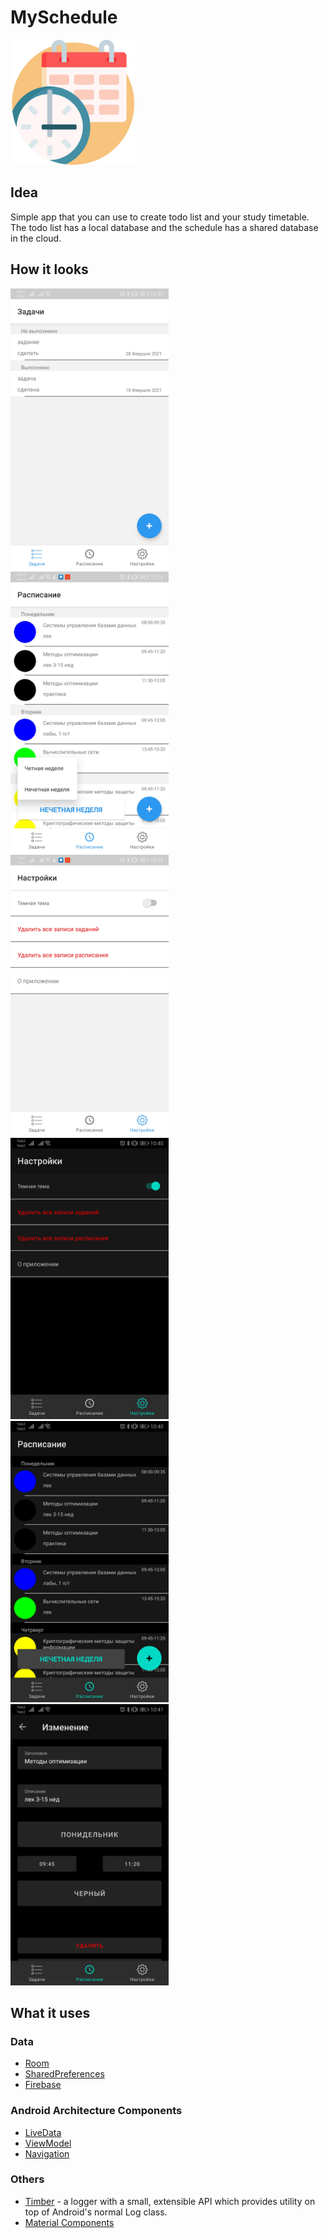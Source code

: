 # MySchedule
<img src='screenshots/schedule.jpg' height='200'>

## Idea

Simple app that you can use to create todo list and your study timetable.
The todo list has a local database and the schedule has a shared database in the cloud.

## How it looks

<img src='screenshots/2.jpg' height='450'> <img src='screenshots/3.jpg' height='450'>
<img src='screenshots/4.jpg' height='450'>
<img src='screenshots/5.jpg' height='450'>
<img src='screenshots/6.jpg' height='450'>
<img src='screenshots/7.jpg' height='450'>


## What it uses

### Data

* [Room](https://developer.android.com/topic/libraries/architecture/room)
* [SharedPreferences](https://developer.android.com/reference/kotlin/android/content/SharedPreferences)
* [Firebase](https://firebase.google.com/docs/android/setup)

### Android Architecture Components

* [LiveData](https://developer.android.com/topic/libraries/architecture/livedata)
* [ViewModel](https://developer.android.com/topic/libraries/architecture/viewmodel)
* [Navigation](https://developer.android.com/topic/libraries/architecture/navigation/)

### Others

* [Timber](https://github.com/JakeWharton/timber) -  a logger with a small, extensible API which provides utility on top of Android's normal Log class.
* [Material Components](https://github.com/material-components/material-components-android)
